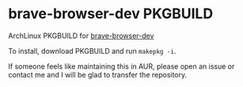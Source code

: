 # brave-browser-dev PKGBUILD

ArchLinux PKGBUILD for [brave-browser-dev][1]

To install, download PKGBUILD and run `makepkg -i`.

If someone feels like maintaining this in AUR, please open an issue or contact
me and I will be glad to transfer the repository.


[1]: https://brave-browser.readthedocs.io/en/latest/installing-brave.html#linux
